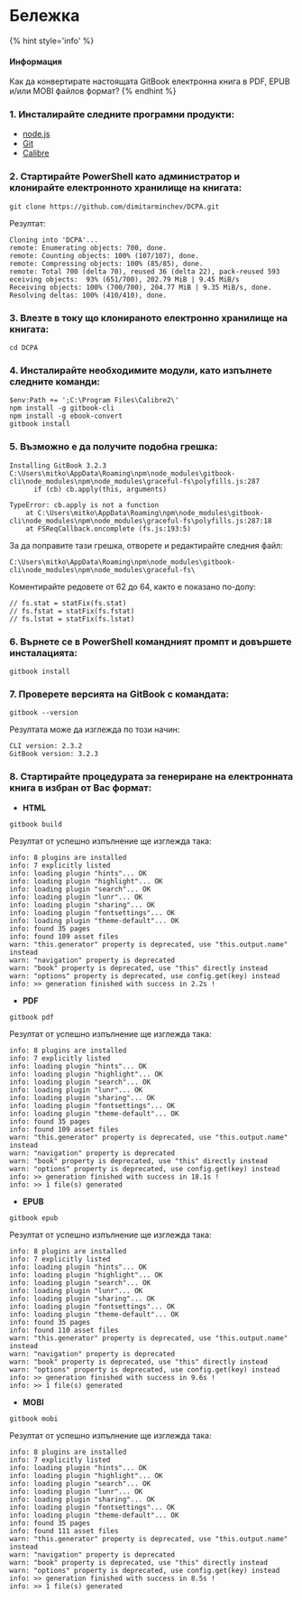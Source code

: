 # Бележка

{% hint style='info' %}
#### Информация
Как да конвертирате настоящата GitBook електронна книга в PDF, EPUB и/или MOBI файлов формат?
{% endhint %}

### 1. Инсталирайте следните програмни продукти:

- [node.js](https://nodejs.org/en/download/)
- [Git](https://git-scm.com/download/win)
- [Calibre](https://calibre-ebook.com/dist/win64)

### 2. Стартирайте PowerShell като администратор и клонирайте електронното хранилище на книгата:

```
git clone https://github.com/dimitarminchev/DCPA.git
```

Резултат:

```
Cloning into 'DCPA'...
remote: Enumerating objects: 700, done.
remote: Counting objects: 100% (107/107), done.
remote: Compressing objects: 100% (85/85), done.
remote: Total 700 (delta 70), reused 36 (delta 22), pack-reused 593 eceiving objects:  93% (651/700), 202.79 MiB | 9.45 MiB/s
Receiving objects: 100% (700/700), 204.77 MiB | 9.35 MiB/s, done.
Resolving deltas: 100% (410/410), done.
```

### 3. Влезте в току що клонираното електронно хранилище на книгата: 

```
cd DCPA
```

### 4. Инсталирайте необходимите модули, като изпълнете следните команди:

```
$env:Path += ';C:\Program Files\Calibre2\'
npm install -g gitbook-cli
npm install -g ebook-convert 
gitbook install
```

### 5. Възможно е да получите подобна грешка:

```
Installing GitBook 3.2.3
C:\Users\mitko\AppData\Roaming\npm\node_modules\gitbook-cli\node_modules\npm\node_modules\graceful-fs\polyfills.js:287
      if (cb) cb.apply(this, arguments)

TypeError: cb.apply is not a function
    at C:\Users\mitko\AppData\Roaming\npm\node_modules\gitbook-cli\node_modules\npm\node_modules\graceful-fs\polyfills.js:287:18
    at FSReqCallback.oncomplete (fs.js:193:5)
```

За да поправите тази грешка, отворете и редактирайте следния файл:

```
C:\Users\mitko\AppData\Roaming\npm\node_modules\gitbook-cli\node_modules\npm\node_modules\graceful-fs\
```

Коментирайте редовете от 62 до 64, както е показано по-долу:

```
// fs.stat = statFix(fs.stat)
// fs.fstat = statFix(fs.fstat)
// fs.lstat = statFix(fs.lstat)
```
 
### 6. Върнете се в PowerShell командният промпт и довършете инсталацията:

```
gitbook install
```

### 7. Проверете версията на GitBook с командата:

```
gitbook --version
```

Резултата може да изглежда по този начин:

```
CLI version: 2.3.2
GitBook version: 3.2.3
```

### 8. Стартирайте процедурата за генериране на електронната книга в избран от Вас формат:

- **HTML**
```
gitbook build
```
Резултат от успешно изпълнение ще изглежда така:
```
info: 8 plugins are installed
info: 7 explicitly listed
info: loading plugin "hints"... OK
info: loading plugin "highlight"... OK
info: loading plugin "search"... OK
info: loading plugin "lunr"... OK
info: loading plugin "sharing"... OK
info: loading plugin "fontsettings"... OK
info: loading plugin "theme-default"... OK
info: found 35 pages
info: found 109 asset files
warn: "this.generator" property is deprecated, use "this.output.name" instead
warn: "navigation" property is deprecated
warn: "book" property is deprecated, use "this" directly instead
warn: "options" property is deprecated, use config.get(key) instead
info: >> generation finished with success in 2.2s !
```

- **PDF**
```
gitbook pdf
```
Резултат от успешно изпълнение ще изглежда така:
```
info: 8 plugins are installed
info: 7 explicitly listed
info: loading plugin "hints"... OK
info: loading plugin "highlight"... OK
info: loading plugin "search"... OK
info: loading plugin "lunr"... OK
info: loading plugin "sharing"... OK
info: loading plugin "fontsettings"... OK
info: loading plugin "theme-default"... OK
info: found 35 pages
info: found 109 asset files
warn: "this.generator" property is deprecated, use "this.output.name" instead
warn: "navigation" property is deprecated
warn: "book" property is deprecated, use "this" directly instead
warn: "options" property is deprecated, use config.get(key) instead
info: >> generation finished with success in 18.1s !
info: >> 1 file(s) generated
```

- **EPUB**
```
gitbook epub
```
Резултат от успешно изпълнение ще изглежда така:
```
info: 8 plugins are installed
info: 7 explicitly listed
info: loading plugin "hints"... OK
info: loading plugin "highlight"... OK
info: loading plugin "search"... OK
info: loading plugin "lunr"... OK
info: loading plugin "sharing"... OK
info: loading plugin "fontsettings"... OK
info: loading plugin "theme-default"... OK
info: found 35 pages
info: found 110 asset files
warn: "this.generator" property is deprecated, use "this.output.name" instead
warn: "navigation" property is deprecated
warn: "book" property is deprecated, use "this" directly instead
warn: "options" property is deprecated, use config.get(key) instead
info: >> generation finished with success in 9.6s !
info: >> 1 file(s) generated
```

- **MOBI**
```
gitbook mobi
```
Резултат от успешно изпълнение ще изглежда така:
```
info: 8 plugins are installed
info: 7 explicitly listed
info: loading plugin "hints"... OK
info: loading plugin "highlight"... OK
info: loading plugin "search"... OK
info: loading plugin "lunr"... OK
info: loading plugin "sharing"... OK
info: loading plugin "fontsettings"... OK
info: loading plugin "theme-default"... OK
info: found 35 pages
info: found 111 asset files
warn: "this.generator" property is deprecated, use "this.output.name" instead
warn: "navigation" property is deprecated
warn: "book" property is deprecated, use "this" directly instead
warn: "options" property is deprecated, use config.get(key) instead
info: >> generation finished with success in 8.5s !
info: >> 1 file(s) generated
```